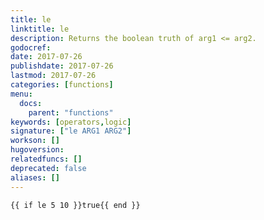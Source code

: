 ```yaml
---
title: le
linktitle: le
description: Returns the boolean truth of arg1 <= arg2.
godocref:
date: 2017-07-26
publishdate: 2017-07-26
lastmod: 2017-07-26
categories: [functions]
menu:
  docs:
    parent: "functions"
keywords: [operators,logic]
signature: ["le ARG1 ARG2"]
workson: []
hugoversion:
relatedfuncs: []
deprecated: false
aliases: []
---
```



```
{{ if le 5 10 }}true{{ end }}
```
